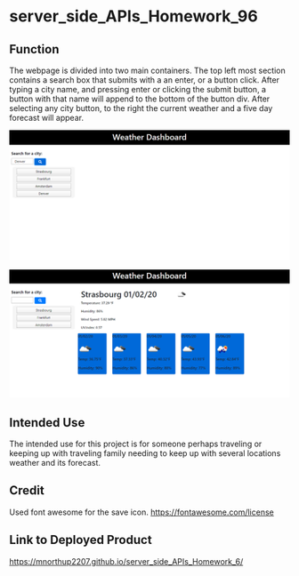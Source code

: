 # server_side_APIs_Homework_96

## Function 
The webpage is divided into two main containers. The top left most section contains a search box that submits with a an enter, or a button click. After typing a city name, and pressing enter or clicking the submit button, a button with that name will append to the bottom of the button div. After selecting any city button, to the right the current weather and a five day forecast will appear.  

![image](assets/landing1.png)

![image](assets/landing.png)
 

## Intended Use

The intended use for this project is for someone perhaps traveling or keeping up with traveling family needing to keep up with several locations weather and its forecast. 


## Credit
Used font awesome for the save icon.
https://fontawesome.com/license

## Link to Deployed Product

https://mnorthup2207.github.io/server_side_APIs_Homework_6/
